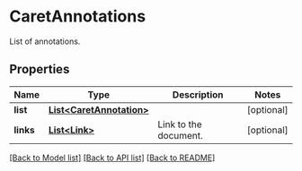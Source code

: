 
# CaretAnnotations
List of annotations.

## Properties
Name | Type | Description | Notes
------------ | ------------- | ------------- | -------------
**list** | [**List&lt;CaretAnnotation&gt;**](CaretAnnotation.md) |  | [optional]
**links** | [**List&lt;Link&gt;**](Link.md) | Link to the document. | [optional]


[[Back to Model list]](../../README.md#documentation-for-models) [[Back to API list]](../../README.md#documentation-for-api-endpoints) [[Back to README]](../../README.md)



